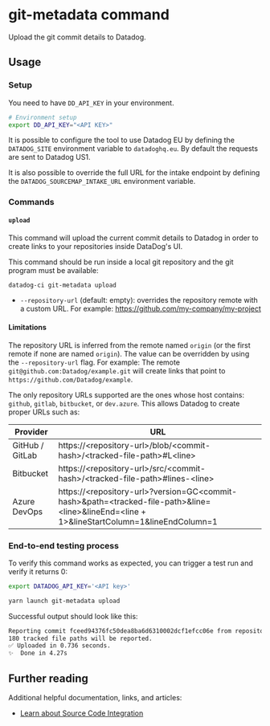 # git-metadata command

Upload the git commit details to Datadog.

## Usage

### Setup

You need to have `DD_API_KEY` in your environment.

```bash
# Environment setup
export DD_API_KEY="<API KEY>"
```

It is possible to configure the tool to use Datadog EU by defining the `DATADOG_SITE` environment variable to `datadoghq.eu`. By default the requests are sent to Datadog US1.

It is also possible to override the full URL for the intake endpoint by defining the `DATADOG_SOURCEMAP_INTAKE_URL` environment variable.

### Commands

#### `upload`

This command will upload the current commit details to Datadog in order to create links to your repositories inside DataDog's UI.

This command should be run inside a local git repository and the git program must be available:

```bash
datadog-ci git-metadata upload
```

* `--repository-url` (default: empty): overrides the repository remote with a custom URL. For example: https://github.com/my-company/my-project

#### Limitations

The repository URL is inferred from the remote named `origin` (or the first remote if none are named `origin`). The value can be overridden by using the `--repository-url` flag.
For example: The remote `git@github.com:Datadog/example.git` will create links that point to `https://github.com/Datadog/example`.

The only repository URLs supported are the ones whose host contains: `github`, `gitlab`, `bitbucket`, or `dev.azure`. This allows Datadog to create proper URLs such as:

| Provider        | URL                                                                                                                                                 |
| --------------- | --------------------------------------------------------------------------------------------------------------------------------------------------- |
| GitHub / GitLab | https://\<repository-url\>/blob/\<commit-hash\>/\<tracked-file-path\>#L\<line\>                                                                     |
| Bitbucket       | https://\<repository-url\>/src/\<commit-hash\>/\<tracked-file-path\>#lines-\<line\>                                                                 |
| Azure DevOps    | https://\<repository-url\>?version=GC\<commit-hash\>&path=\<tracked-file-path\>&line=\<line\>&lineEnd=\<line + 1>&lineStartColumn=1&lineEndColumn=1 |

### End-to-end testing process

To verify this command works as expected, you can trigger a test run and verify it returns 0:

```bash
export DATADOG_API_KEY='<API key>'

yarn launch git-metadata upload
```

Successful output should look like this:
```bash
Reporting commit fceed94376fc50dea8ba6d6310002dcf1efcc06e from repository git@github.com:DataDog/datadog-ci.git.
180 tracked file paths will be reported.
✅ Uploaded in 0.736 seconds.
✨  Done in 4.27s
```


## Further reading

Additional helpful documentation, links, and articles:

- [Learn about Source Code Integration][1]

[1]: https://docs.datadoghq.com/integrations/guide/source-code-integration/
